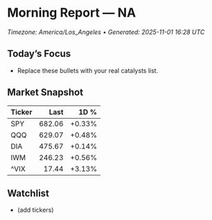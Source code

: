 # Morning Report — NA
_Timezone: America/Los_Angeles • Generated: 2025-11-01 16:28 UTC_

## Today’s Focus
- Replace these bullets with your real catalysts list.

## Market Snapshot
| Ticker | Last | 1D % |
|---|---:|---:|
| SPY | 682.06 | +0.33% |
| QQQ | 629.07 | +0.48% |
| DIA | 475.67 | +0.14% |
| IWM | 246.23 | +0.56% |
| ^VIX | 17.44 | +3.13% |

## Watchlist
- (add tickers)
